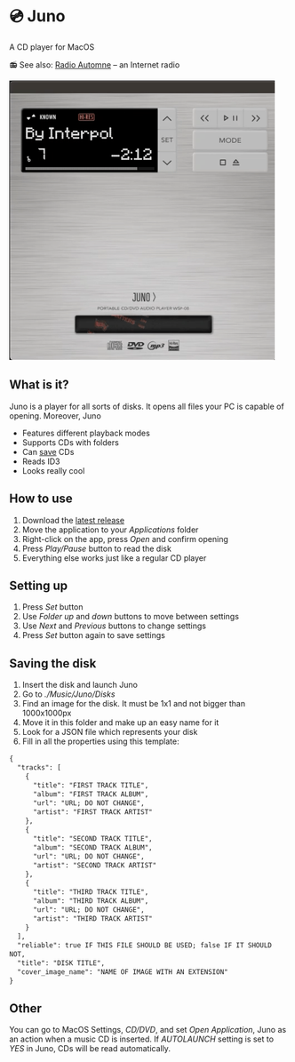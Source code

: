 #  💿 Juno
A CD player for MacOS

📻 See also: [Radio Automne](https://github.com/lesterrry/radio-automne) – an Internet radio

![Juno Player](https://github.com/Lesterrry/Juno/blob/main/Juno/Pictures/Juno%20Player.gif?raw=true)

## What is it?
Juno is a player for all sorts of disks. It opens all files your PC is capable of opening. Moreover, Juno
 * Features different playback modes
 * Supports CDs with folders
 * Can [save](#saving-the-disk) CDs
 * Reads ID3
 * Looks really cool
 
 ## How to use
 1. Download the [latest release](https://github.com/Lesterrry/Juno/releases/latest)
 2. Move the application to your *Applications* folder
 3. Right-click on the app, press *Open* and confirm opening
 4. Press *Play/Pause* button to read the disk
 5. Everything else works just like a regular CD player

## Setting up
 1. Press *Set* button
 2. Use *Folder* *up* and *down* buttons to move between settings
 3. Use *Next* and *Previous* buttons to change settings
 4. Press *Set* button again to save settings
 
 ## Saving the disk
 1. Insert the disk and launch Juno
 2. Go to *./Music/Juno/Disks*
 3. Find an image for the disk. It must be 1x1 and not bigger than 1000x1000px
 4. Move it in this folder and make up an easy name for it
 5. Look for a JSON file which represents your disk
 6. Fill in all the properties using this template:
 ```
 {
   "tracks": [
     {
       "title": "FIRST TRACK TITLE",
       "album": "FIRST TRACK ALBUM",
       "url": "URL; DO NOT CHANGE",
       "artist": "FIRST TRACK ARTIST"
     },
     {
       "title": "SECOND TRACK TITLE",
       "album": "SECOND TRACK ALBUM",
       "url": "URL; DO NOT CHANGE",
       "artist": "SECOND TRACK ARTIST"
     },
     {
       "title": "THIRD TRACK TITLE",
       "album": "THIRD TRACK ALBUM",
       "url": "URL; DO NOT CHANGE",
       "artist": "THIRD TRACK ARTIST"
     }
   ],
   "reliable": true IF THIS FILE SHOULD BE USED; false IF IT SHOULD NOT, 
   "title": "DISK TITLE",
   "cover_image_name": "NAME OF IMAGE WITH AN EXTENSION"
 }
 ```
 
## Other
You can go to MacOS Settings, *CD/DVD*, and set *Open Application*, Juno as an action when a music CD is inserted. If *AUTOLAUNCH* setting is set to *YES* in Juno, CDs will be read automatically.
